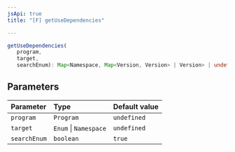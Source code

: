 ```yaml
---
jsApi: true
title: "[F] getUseDependencies"

---
```

```ts
getUseDependencies(
   program, 
   target, 
   searchEnum): Map<Namespace, Map<Version, Version> | Version> | undefined
```

## Parameters

| Parameter | Type | Default value |
| :------ | :------ | :------ |
| `program` | `Program` | `undefined` |
| `target` | `Enum` \| `Namespace` | `undefined` |
| `searchEnum` | `boolean` | `true` |
